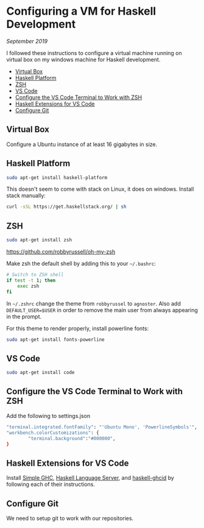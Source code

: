 <h1>Configuring a VM for Haskell Development</h1>

*September 2019*

I followed these instructions to configure a virtual machine running on virtual box on my windows machine for Haskell development.

- [Virtual Box](#virtual-box)
- [Haskell Platform](#haskell-platform)
- [ZSH](#zsh)
- [VS Code](#vs-code)
- [Configure the VS Code Terminal to Work with ZSH](#configure-the-vs-code-terminal-to-work-with-zsh)
- [Haskell Extensions for VS Code](#haskell-extensions-for-vs-code)
- [Configure Git](#configure-git)

## Virtual Box
Configure a Ubuntu instance of at least 16 gigabytes in size. 

## Haskell Platform

```bash
sudo apt-get install haskell-platform
```

This doesn't seem to come with stack on Linux, it does on windows. Install stack manually:

```bash
curl -sSL https://get.haskellstack.org/ | sh
```

## ZSH
```bash
sudo apt-get install zsh
```
https://github.com/robbyrussell/oh-my-zsh

Make zsh the default shell by adding this to your `~/.bashrc`: 
```bash
# Switch to ZSH shell
if test -t 1; then
    exec zsh
fi
```

In `~/.zshrc` change the theme from `robbyrussel` to `agnoster`. Also add `DEFAULT_USER=$USER` in order to remove the main user from always appearing in the prompt.

For this theme to render properly, install powerline fonts: 

```bash
sudo apt-get install fonts-powerline
```

## VS Code
```bash
sudo apt-get install code 
```
## Configure the VS Code Terminal to Work with ZSH
Add the following to settings.json 
```bash
"terminal.integrated.fontFamily": "'Ubuntu Mono', 'PowerlineSymbols'",
"workbench.colorCustomizations": {
        "terminal.background":"#000000",
}
```

## Haskell Extensions for VS Code 
Install [Simple GHC](https://github.com/dramforever/vscode-ghc-simple), [Haskell Language Server](https://marketplace.visualstudio.com/items?itemName=alanz.vscode-hie-server), and [haskell-ghcid](https://marketplace.visualstudio.com/items?itemName=ndmitchell.haskell-ghcid) by following each of their instructions. 

## Configure Git
We need to setup git to work with our repositories. 